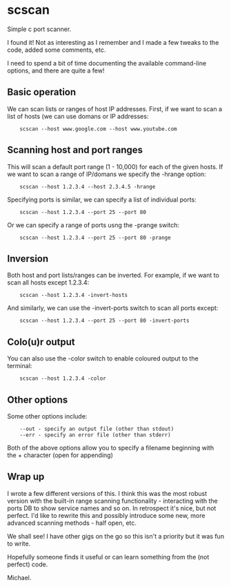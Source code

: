 # scscan

Simple c port scanner.

I found it! Not as interesting as I remember and I made a few tweaks to the code, added some comments, etc.

I need to spend a bit of time documenting the available command-line options, and there are quite a few!


## Basic operation

We can scan lists or ranges of host IP addresses. First, if we want to scan a list of hosts (we can use domans or IP addresses:

```
	scscan --host www.google.com --host www.youtube.com
```

## Scanning host and port ranges

This will scan a default port range (1 - 10,000) for each of the given hosts. If we want to scan a range of IP/domans we specify the -hrange option:

```
	scscan --host 1.2.3.4 --host 2.3.4.5 -hrange
```

Specifying ports is similar, we can specify a list of individual ports:

```
	scscan --host 1.2.3.4 --port 25 --port 80
```

Or we can specify a range of ports usng the -prange switch:

```
	scscan --host 1.2.3.4 --port 25 --port 80 -prange
```

## Inversion

Both host and port lists/ranges can be inverted. For example, if we want to scan all hosts except 1.2.3.4:

```
	scscan --host 1.2.3.4 -invert-hosts
```

And similarly, we can use the -invert-ports switch to scan all ports except:

```
	scscan --host 1.2.3.4 --port 25 --port 80 -invert-ports
```

## Colo(u)r output

You can also use the -color switch to enable coloured output to the terminal:

```
	scscan --host 1.2.3.4 -color
```

## Other options

Some other options include:

```
	--out - specify an output file (other than stdout)
	--err - specify an error file (other than stderr)
```

Both of the above options allow you to specify a filename beginning with the + character (open for appending)


## Wrap up

I wrote a few different versions of this. I think this was the most robust version with the built-in range scanning functionality - interacting with the ports DB to show service names and so on. In retrospect it's nice, but not perfect. I'd like to rewrite this and possibly introduce some new, more advanced scanning methods - half open, etc.

We shall see! I have other gigs on the go so this isn't a priority but it was fun to write.


Hopefully someone finds it useful or can learn something from the (not perfect) code.


Michael.
